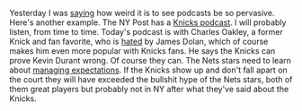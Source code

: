 Yesterday I was <a href="http://scripting.com/2019/10/29.html#a140306">saying</a> how weird it is to see podcasts be so pervasive. Here's another example. The NY Post has a <a href="https://nypost.com/2019/10/29/charles-oakley-sounds-ready-to-re-enter-the-knicks-fold/">Knicks podcast</a>. I will probably listen, from time to time. Today's podcast is with Charles Oakley, a former Knick and fan favorite, who is <a href="https://duckduckgo.com/?q=charles+oakley+james+dolan&t=h_&ia=web">hated</a> by James Dolan, which of course makes him even more popular with Knicks fans. He says the Knicks can prove Kevin Durant wrong. Of course they can. The Nets stars need to learn about <a href="https://duckduckgo.com/?q=managing+expectations&t=h_&ia=web">managing expectations</a>. If the Knicks show up and don't fall apart on the court they will have exceeded the bullshit hype of the Nets stars, both of them great players but probably not in NY after what they've said about the Knicks. 
